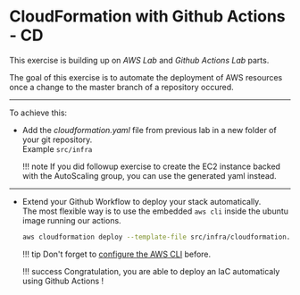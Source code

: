 # CloudFormation with Github Actions - CD

This exercise is building up on *AWS Lab* and *Github Actions Lab* parts.

The goal of this exercise is to automate the deployment of AWS resources once a change to the master branch of a repository occured.

---

To achieve this:

- Add the *cloudformation.yaml* file from previous lab in a new folder of your git repository.  
Example `src/infra`

    !!! note
        If you did followup exercise to create the EC2 instance backed with the AutoScaling group, you can use the generated yaml instead.

---

- Extend your Github Workflow to deploy your stack automatically.  
    The most flexible way is to use the embedded `aws cli` inside the ubuntu image running our actions.
    
    ````bash
    aws cloudformation deploy --template-file src/infra/cloudformation.yaml --stack-name <your-login>-stack
    ````
  
    !!! tip
        Don't forget to [configure the AWS CLI](https://github.com/aws-actions/configure-aws-credentials) before.
        
    !!! success
        Congratulation, you are able to deploy an IaC automaticaly using Github Actions !